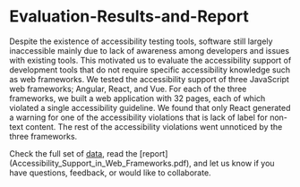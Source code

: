 # Evaluation-Results-and-Report
Despite the existence of accessibility testing tools, software still largely inaccessible mainly due to lack of awareness among developers and issues with existing tools. This motivated us to evaluate the accessibility support of development tools that do not require specific accessibility knowledge such as web frameworks. We tested the accessibility support of three JavaScript web frameworks; Angular, React, and Vue. For each of the three frameworks, we built a web application with 32 pages, each of which violated a single accessibility guideline. We found that only React generated a warning for one of the accessibility violations that is lack of label for non-text content. The rest of the accessibility violations went unnoticed by the three frameworks. 

Check the full set of [data](Evaluations.xlsx), read the [report] (Accessibility_Support_in_Web_Frameworks.pdf), and let us know if you have questions, feedback, or would like to collaborate.
